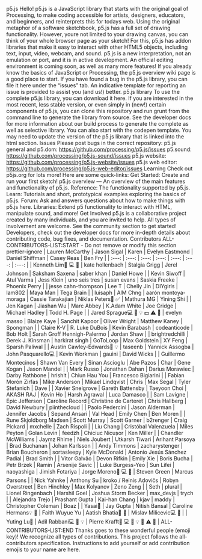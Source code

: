 p5.js Hello! p5.js is a JavaScript library that starts with the original goal of Processing, to make coding accessible for artists, designers, educators, and beginners, and reinterprets this for todays web. Using the original metaphor of a software sketchbook, p5.js has a full set of drawing functionality. However, youre not limited to your drawing canvas, you can think of your whole browser page as your sketch! For this, p5.js has addon libraries that make it easy to interact with other HTML5 objects, including text, input, video, webcam, and sound. p5.js is a new interpretation, not an emulation or port, and it is in active development. An official editing environment is coming soon, as well as many more features! If you already know the basics of JavaScript or Processing, the p5.js overview wiki page is a good place to start. If you have found a bug in the p5.js library, you can file it here under the “issues” tab. An indicative template for reporting an issue is provided to assist you (and us!) better. p5.js library To use the complete p5.js library, you can download it here. If you are interested in the most recent, less stable version, or even simply in (new!) certain components of p5.js, you can clone this repository and run grunt from the command line to generate the library from source. See the developer docs for more information about our build process to generate the complete as well as selective library. You can also start with the codepen template. You may need to update the version of the p5.js library that is linked into the html section. Issues Please post bugs in the correct repository: p5.js general and p5.dom: https://github.com/processing/p5.js/issues p5.sound: https://github.com/processing/p5.js-sound/issues p5.js website: https://github.com/processing/p5.js-website/issues p5.js web editor: https://github.com/processing/p5.js-web-editor/issues Learning Check out p5js.org for lots more! Here are some quick-links: Get Started: Create and run your first sketch! p5.js overview — An overview of the main features and functionality of p5.js. Reference: The functionality supported by p5.js. Learn: Tutorials and short, prototypical examples exploring the basics of p5.js. Forum: Ask and answers questions about how to make things with p5.js here. Libraries: Extend p5 functionality to interact with HTML, manipulate sound, and more! Get Involved p5.js is a collaborative project created by many individuals, and you are invited to help. All types of involvement are welcome. See the community section to get started! Developers, check out the developer docs for more in-depth details about contributing code, bug fixes, and documentation. Contributors ALL-CONTRIBUTORS-LIST:START - Do not remove or modify this section prettier-ignore | Lauren McCarthy | Jason Sigal | Karen | Evelyn Eastmond | Daniel Shiffman | Casey Reas | Ben Fry | | :---: | :---: | :---: | :---: | :---: | :---: | :---: | | Kenneth Lim🐛 💻 📖 | kate hollenbach | Stalgia Grigg | Jerel Johnson | Saksham Saxena | saber khan | Daniel Howe | | Kevin Siwoff | Atul Varma | Jess Klein | uno seis tres | susan evans | Saskia Freeke | Phoenix Perry | | jesse cahn-thompson | Lee T | Chelly Jin | DIYgirls | lam802 | Maya Man | Tega Brain | | luisaph | AlM Chng | aarón montoya-moraga | Cassie Tarakajian | Niklas Peters📖 ✅ | Mathura MG | Yining Shi | | Jen Kagan | Jiashan Wu | Marc Abbey | K.Adam White | Joe Cridge | Michael Hadley | Todd H. Page | | Jared Sprague💻 📖 💡 💵 ⚠️ 🐛 | evelyn masso | Blaize Kaye | Sanchit Kapoor | Oliver Wright | Matthew Kaney | Spongman | | Claire K-V | R. Luke DuBois | Kevin Barabash | codeanticode | Bob Holt | Sarah Groff Hennigh-Palermo | Jordan Shaw | | brightredchilli | Derek J. Kinsman | harkirat singh | GoToLoop | Max Goldstein | XY Feng | Sparsh Paliwal | | Austin Cawley-Edwards📖 💡 | taseenb | Yannick Assogba | John Pasquarello💻 | Kevin Workman | gauini | David Wicks | | Guillermo Montecinos | Shawn Van Every | Sinan Ascioglu | Abe Pazos | Char | Gene Kogan | Jason Mandel | | Mark Russo | Jonathan Dahan | Darius Morawiec | Darby Rathbone | hrishit | Chiun Hau You | Francesco Bigiarini | | Fabian Morón Zirfas | Mike Anderson | Mikael Lindqvist | Chris | Max Segal | Tyler Stefanich | Dave | | Xavier Snelgrove | Gareth Battensby | Taeyoon Choi | AKASH RAJ | Kevin Ho | Harsh Agrawal | Luca Damasco | | Sam Lavigne | Epic Jefferson | Caroline Record | Christine de Carteret | Chris Hallberg | David Newbury | piinthecloud | | Paolo Pedercini | Jason Alderman | Jennifer Jacobs | Sepand Ansari | Val Head | Emily Chen | Ben Moren | | Rune Skjoldborg Madsen | Scott Murray | Scott Garner | b2renger | Craig Pickard | mxchelle | Zach Rispoli | | Liu Chang | Cristóbal Valenzuela | Miles Peyton | Golan Levin | feedzh | Chiciuc Nicușor | Ken Miller | | Chandler McWilliams | Jaymz Rhime | Niels Joubert | Utkarsh Tiwari | Arihant Parsoya | Brad Buchanan | Johan Karlsson | | Andy Timmons | zacharystenger | Brian Boucheron | sortasleepy | Kyle McDonald | Antonio Jesús Sánchez Padial | Brad Smith | | Vítor Galvão | Devon Rifkin | Emily Xie | Boris Bucha | Petr Brzek | Ramin | Arsenije Savic | | Luke Burgess-Yeo | Sun Lifei | naoyashiga | Jimish Fotariya | Jorge Moreno🐛 💻 📖 | Steven Green | Marcus Parsons | | Nick Yahnke | Anthony Su | kroko / Reinis Adovičs | Robyn Overstreet | Ben Hinchley | Max Kolyanov | Zeno Zeng | | Seth | plural | Lionel Ringenbach | Harshil Goel | Joshua Storm Becker | max_devjs | trych | | Alejandra Trejo | Prashant Gupta | Kai-han Chang | kjav | maddy | Christopher Coleman | Boaz | | Yasai📝 | Jay Gupta | Nitish Bansal | Caroline Hermans💡 📖 | Faith Wuyue Yu | Aatish Bhatia📖 🐛 | Mislav Milicevic💻 🐛 | | Yuting Lu📖 | Adil Rabbani💻 🐛 💡 | Pierre Krafft🐛 💻 📖 💡 👀 ⚠️ 🔧 | ALL-CONTRIBUTORS-LIST:END Thanks goes to these wonderful people (emoji key)! We recognize all types of contributions. This project follows the all-contributors specification. Instructions to add yourself or add contribution emojis to your name are here.